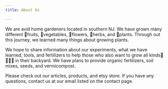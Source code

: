 ```yaml
---
title: About Us

---
```


We are avid home gardeners located in southern NJ. We have grown many different 🍉fruits, 🥬vegetables, 🌻flowers, 🍃herbs, and 🌱plants. Through out this journey, we learned many things about growing plants.  

We hope to share information about our experiments, what we have learned, tools, and fertilizers to help those who also want to grow all kinds🍆🥦🥒🍇 in their backyard. We have plans to provide organic fertilizers, soil mixes, seeds, and vermicompost. 

Please check out our articles, products, and etsy store. If you have any questions, contact us at our email listed on the contact page.